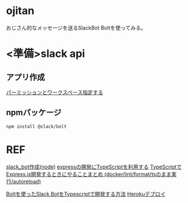 # ojitan
おじさん的なメッセージを送るSlackBot
Boltを使ってみる。

# <準備>slack api
## アプリ作成
[パーミッションとワークスペース指定する](https://api.slack.com/apps/)

## npmパッケージ
```:bash
npm install @slack/bolt
```

# REF
[slack_bot作成(node)](https://reffect.co.jp/html/slack)
[expressの開発にTypeScriptを利用する](https://qiita.com/zaburo/items/69726cc42ef774990279)
[TypeScriptでExpress.js開発するときにやることまとめ (docker/lint/format/tsのまま実行/autoreload)](https://qiita.com/techneconn/items/012bdf1b9ff3881546b3#typescript%E5%B0%8E%E5%85%A5)

[Boltを使ったSlack BotをTypescriptで開発する方法](https://qiita.com/winuim/items/5db662622bbc84ecf92a)
[Herokuデプロイ](https://slack.dev/bolt-js/ja-jp/deployments/heroku)